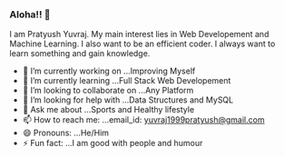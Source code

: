 ### Aloha!! 👋

I am Pratyush Yuvraj. My main interest lies in Web Developement and Machine Learning. I also want to be an efficient coder. I always want to learn something and gain knowledge.

- 🔭 I’m currently working on ...Improving Myself
- 🌱 I’m currently learning ...Full Stack Web Developement
- 👯 I’m looking to collaborate on ...Any Platform
- 🤔 I’m looking for help with ...Data Structures and MySQL
- 💬 Ask me about ...Sports and Healthy lifestyle
- 📫 How to reach me: ...email_id: yuvraj1999pratyush@gmail.com
- 😄 Pronouns: ...He/Him
- ⚡ Fun fact: ...I am good with people and humour


